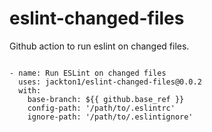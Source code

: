 # eslint-changed-files
Github action to run eslint on changed files.

```action

- name: Run ESLint on changed files
  uses: jackton1/eslint-changed-files@0.0.2
  with:
    base-branch: ${{ github.base_ref }}
    config-path: '/path/to/.eslintrc'
    ignore-path: '/path/to/.eslintignore'
```
